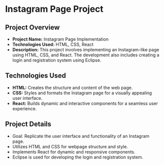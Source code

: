 # Instagram Page Project

## Project Overview
- **Project Name:** Instagram Page Implementation
- **Technologies Used:** HTML, CSS, React
- **Description:** This project involves implementing an Instagram-like page using HTML, CSS, and React. The development also includes creating a login and registration system using Eclipse.

## Technologies Used
- **HTML:** Creates the structure and content of the web page.
- **CSS:** Styles and formats the Instagram page for a visually appealing user interface.
- **React:** Builds dynamic and interactive components for a seamless user experience.

## Project Details
- Goal: Replicate the user interface and functionality of an Instagram page.
- Utilizes HTML and CSS for webpage structure and style.
- Implements React for dynamic and responsive components.
- Eclipse is used for developing the login and registration system.



